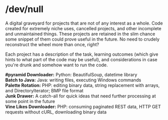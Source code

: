 # /dev/null
A digital graveyard for projects that are not of any interest as a whole. Code created for extremely niche uses, cancelled projects, and other incomplete and unmaintained things. These projects are retained in the slim chance some snippet of them could prove useful in the future. No need to crudely reconstruct the wheel more than once, right?

Each project has a description of the task, learning outcomes (which give hints to what part of the code may be useful), and considerations in case you're drunk and somehow want to run the code.

**#pyramid Downloader:** Python: BeautifulSoup, datetime library  
**Batch to Java:** Java: writing files, executing Windows commands  
**Palette Rotation:** PHP: editing binary data, string replacement with arrays, and DirectoryIterator; BMP file format  
**Junk Drawer:** A catch-all for quick ideas that need further processing at some point in the future  
**Vine Likes Downloader:** PHP: consuming paginated REST data, HTTP GET requests without cURL, downloading binary data  
